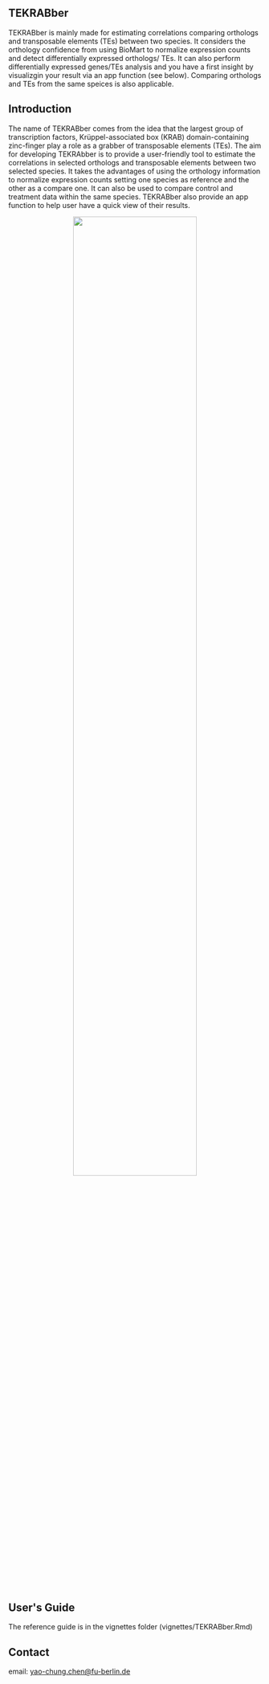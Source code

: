 ## TEKRABber

TEKRABber is mainly made for estimating correlations comparing orthologs and transposable elements (TEs) between two species. It considers the orthology confidence from using BioMart to normalize expression counts and detect differentially expressed orthologs/ TEs. It can also perform differentially expressed genes/TEs analysis and you have a first insight by visualizgin your result via an app function (see below). Comparing orthologs and TEs from the same speices is also applicable.  

## Introduction
The name of TEKRABber comes from the idea that the largest group of transcription factors, Krüppel-associated box (KRAB) domain-containing zinc-finger play a role as a grabber of transposable elements (TEs). The aim for developing TEKRAbber is to provide a user-friendly tool to estimate the correlations in selected orthologs and transposable elements between two selected species. It takes the advantages of using the orthology information to normalize expression counts setting one species as reference and the other as a compare one. It can also be used to compare control and treatment data within the same species. TEKRABber also provide an app function to help user have a quick view of their results.

<p align="center">
  <img src="https://user-images.githubusercontent.com/40789913/143321587-dc3dd415-89d8-44fc-8500-52960cd6a4c5.gif" width="70%" height="70%" />
</p>


## User's Guide  
The reference guide is in the vignettes folder (vignettes/TEKRABber.Rmd)

## Contact
email: yao-chung.chen@fu-berlin.de